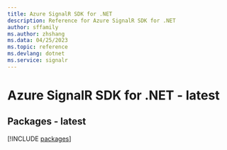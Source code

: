 ```yaml
---
title: Azure SignalR SDK for .NET
description: Reference for Azure SignalR SDK for .NET
author: sffamily
ms.author: zhshang
ms.data: 04/25/2023
ms.topic: reference
ms.devlang: dotnet
ms.service: signalr
---
```

# Azure SignalR SDK for .NET - latest
## Packages - latest
[!INCLUDE [packages](signalr-index.md)]